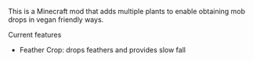 This is a Minecraft mod that adds multiple plants to enable obtaining mob drops in vegan friendly ways.

Current features
- Feather Crop: drops feathers and provides slow fall
